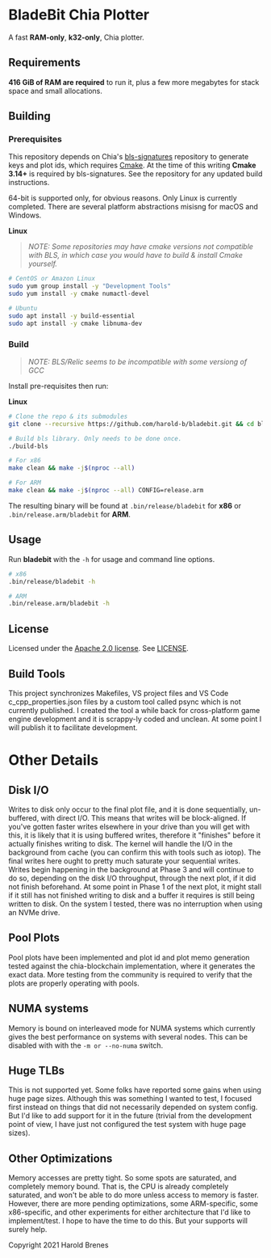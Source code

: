 # BladeBit Chia Plotter

A fast **RAM-only**, **k32-only**, Chia plotter.

## Requirements
**416 GiB of RAM are required** to run it, plus a few more megabytes for stack space and small allocations. 

## Building

### Prerequisites
This repository depends on Chia's [bls-signatures](https://github.com/Chia-Network/bls-signatures) repository to generate keys and plot ids, which requires [Cmake](https://cmake.org/). At the time of this writing **Cmake 3.14+** is required by bls-signatures. See the repository for any updated build instructions.

64-bit is supported only, for obvious reasons.
Only Linux is currently completed. There are several platform abstractions misisng for macOS and Windows.

**Linux**
> *NOTE: Some repositories may have cmake versions not compatible with BLS, in which case you would have to build & install Cmake yourself.*

```bash
# CentOS or Amazon Linux
sudo yum group install -y "Development Tools"
sudo yum install -y cmake numactl-devel

# Ubuntu
sudo apt install -y build-essential
sudo apt install -y cmake libnuma-dev
```


### Build

> *NOTE: BLS/Relic seems to be incompatible with some versiong of GCC*


Install pre-requisites then run:

**Linux**
```bash
# Clone the repo & its submodules
git clone --recursive https://github.com/harold-b/bladebit.git && cd bladebit

# Build bls library. Only needs to be done once.
./build-bls

# For x86
make clean && make -j$(nproc --all)

# For ARM
make clean && make -j$(nproc --all) CONFIG=release.arm
```

The resulting binary will be found at `.bin/release/bladebit` for **x86** or `.bin/release.arm/bladebit` for **ARM**.

## Usage
Run **bladebit** with the `-h` for usage and command line options.

```bash
# x86
.bin/release/bladebit -h

# ARM
.bin/release.arm/bladebit -h
```


## License
Licensed under the [Apache 2.0 license](https://www.apache.org/licenses/LICENSE-2.0). See [LICENSE](LICENSE).

## Build Tools
This project synchronizes Makefiles, VS project files and VS Code c_cpp_properties.json files by a custom tool called psync which is not currently published. I created the tool a while back for cross-platform game engine development and it is scrappy-ly coded and unclean. At some point I will publish it to facilitate development.


# Other Details

## Disk I/O
Writes to disk only occur to the final plot file, and it is done sequentially, un-buffered, with direct I/O. This means that writes will be block-aligned. If you've gotten faster writes elsewhere in your drive than you will get with this, it is likely that it is using buffered writes, therefore it "finishes" before it actually finishes writing to disk. The kernel will handle the I/O in the background from cache (you can confirm this with tools such as iotop). The final writes here ought to pretty much saturate your sequential writes. Writes begin happening in the background at Phase 3 and will continue to do so, depending on the disk I/O throughput, through the next plot, if it did not finish beforehand. At some point in Phase 1 of the next plot, it might stall if it still has not finished writing to disk and a buffer it requires is still being written to disk. On the system I tested, there was no interruption when using an NVMe drive.


## Pool Plots
Pool plots have been implemented and plot id and plot memo generation tested against the chia-blockchain implementation, where it generates the exact data. More testing from the community is required to verify that the plots are properly operating with pools.

## NUMA systems
Memory is bound on interleaved mode for NUMA systems which currently gives the best performance on systems with several nodes. This can be disabled with with the `-m or --no-numa` switch.


## Huge TLBs
This is not supported yet. Some folks have reported some gains when using huge page sizes. Although this was something I wanted to test, I focused first instead on things that did not necessarily depended on system config. But I'd like to add support for it in the future (trivial from the development point of view, I have just not configured the test system with huge page sizes).

## Other Optimizations
Memory accesses are pretty tight. So some spots are saturated, and completely memory bound. That is, the CPU is already completely saturated, and won't be able to do more unless access to memory is faster. However, there are more pending optimizations, some ARM-specific, some x86-specific, and other experiments for either architecture that I'd like to implement/test. I hope to have the time to do this. But your supports will surely help.


Copyright 2021 Harold Brenes

